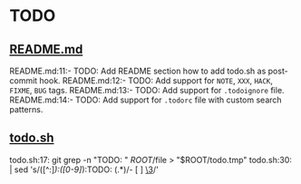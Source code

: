 # TODO

## [README.md](README.md)

README.md:11:- TODO: Add README section how to add todo.sh as post-commit hook.
README.md:12:- TODO: Add support for `NOTE`, `XXX`, `HACK`, `FIXME`, `BUG` tags.
README.md:13:- TODO: Add support for `.todoignore` file.
README.md:14:- TODO: Add support for `.todorc` file with custom search patterns.

## [todo.sh](todo.sh)

todo.sh:17:    git grep -n "TODO: " $ROOT/$file > "$ROOT/todo.tmp"
todo.sh:30:            | sed 's/\([^:]*\):\([0-9]*\):TODO: \(.*\)/- [ ] [\3](\1#L\2)/'

